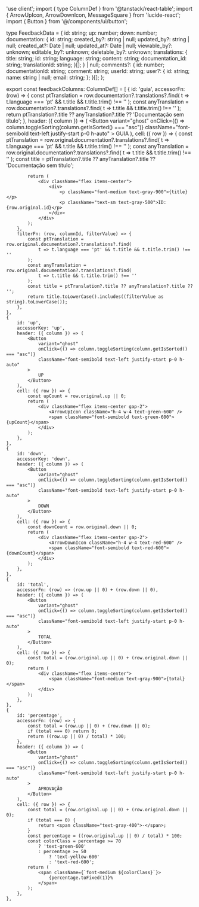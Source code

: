 'use client';
import { type ColumnDef } from '@tanstack/react-table';
import { ArrowUpIcon, ArrowDownIcon, MessageSquare } from 'lucide-react';
import { Button } from '@/components/ui/button';


type FeedbackData = {
	id: string;
	up: number;
	down: number;
	documentation: {
		id: string;
		created_by?: string | null;
		updated_by?: string | null;
		created_at?: Date | null;
		updated_at?: Date | null;
		viewable_by?: unknown;
		editable_by?: unknown;
		deletable_by?: unknown;
		translations: {
			title: string;
			id: string;
			language: string;
			content: string;
			documentation_id: string;
			translationId: string;
		}[];
	} | null;
	comments?: {
		id: number;
		documentationId: string;
		comment: string;
		userId: string;
		user?: {
			id: string;
			name: string | null;
			email: string;
		};
	}[];
};

export const feedbackColumns: ColumnDef<FeedbackData>[] = [
	{
		id: 'guia',
		accessorFn: (row) => {
			const ptTranslation = row.documentation?.translations?.find(
				t => t.language === 'pt' && t.title && t.title.trim() !== ''
			);
			const anyTranslation = row.documentation?.translations?.find(
				t => t.title && t.title.trim() !== ''
			);
			return ptTranslation?.title ?? anyTranslation?.title ?? 'Documentação sem título';
		},
		header: ({ column }) => (
			<Button
				variant="ghost"
				onClick={() => column.toggleSorting(column.getIsSorted() === "asc")}
				className="font-semibold text-left justify-start p-0 h-auto"
			>
				GUIA
			</Button>
		),
		cell: ({ row }) => {
			const ptTranslation = row.original.documentation?.translations?.find(
				t => t.language === 'pt' && t.title && t.title.trim() !== ''
			);
			const anyTranslation = row.original.documentation?.translations?.find(
				t => t.title && t.title.trim() !== ''
			);
			const title = ptTranslation?.title ?? anyTranslation?.title ?? 'Documentação sem título';
			
			return (
				<div className="flex items-center">
					<div>
						<p className="font-medium text-gray-900">{title}</p>
						<p className="text-sm text-gray-500">ID: {row.original.id}</p>
					</div>
				</div>
			);
		},
		filterFn: (row, columnId, filterValue) => {
			const ptTranslation = row.original.documentation?.translations?.find(
				t => t.language === 'pt' && t.title && t.title.trim() !== ''
			);
			const anyTranslation = row.original.documentation?.translations?.find(
				t => t.title && t.title.trim() !== ''
			);
			const title = ptTranslation?.title ?? anyTranslation?.title ?? '';
			return title.toLowerCase().includes((filterValue as string).toLowerCase());
		},
	},
	{
		id: 'up',
		accessorKey: 'up',
		header: ({ column }) => (
			<Button
				variant="ghost"
				onClick={() => column.toggleSorting(column.getIsSorted() === "asc")}
				className="font-semibold text-left justify-start p-0 h-auto"
			>
				UP
			</Button>
		),
		cell: ({ row }) => {
			const upCount = row.original.up || 0;
			return (
				<div className="flex items-center gap-2">
					<ArrowUpIcon className="h-4 w-4 text-green-600" />
					<span className="font-semibold text-green-600">{upCount}</span>
				</div>
			);
		},
	},
	{
		id: 'down',
		accessorKey: 'down',
		header: ({ column }) => (
			<Button
				variant="ghost"
				onClick={() => column.toggleSorting(column.getIsSorted() === "asc")}
				className="font-semibold text-left justify-start p-0 h-auto"
			>
				DOWN
			</Button>
		),
		cell: ({ row }) => {
			const downCount = row.original.down || 0;
			return (
				<div className="flex items-center gap-2">
					<ArrowDownIcon className="h-4 w-4 text-red-600" />
					<span className="font-semibold text-red-600">{downCount}</span>
				</div>
			);
		},
	},
	{
		id: 'total',
		accessorFn: (row) => (row.up || 0) + (row.down || 0),
		header: ({ column }) => (
			<Button
				variant="ghost"
				onClick={() => column.toggleSorting(column.getIsSorted() === "asc")}
				className="font-semibold text-left justify-start p-0 h-auto"
			>
				TOTAL
			</Button>
		),
		cell: ({ row }) => {
			const total = (row.original.up || 0) + (row.original.down || 0);
			return (
				<div className="flex items-center">
					<span className="font-medium text-gray-900">{total}</span>
				</div>
			);
		},
	},
	{
		id: 'percentage',
		accessorFn: (row) => {
			const total = (row.up || 0) + (row.down || 0);
			if (total === 0) return 0;
			return ((row.up || 0) / total) * 100;
		},
		header: ({ column }) => (
			<Button
				variant="ghost"
				onClick={() => column.toggleSorting(column.getIsSorted() === "asc")}
				className="font-semibold text-left justify-start p-0 h-auto"
			>
				APROVAÇÃO
			</Button>
		),
		cell: ({ row }) => {
			const total = (row.original.up || 0) + (row.original.down || 0);
			if (total === 0) {
				return <span className="text-gray-400">-</span>;
			}
			const percentage = ((row.original.up || 0) / total) * 100;
			const colorClass = percentage >= 70 
				? 'text-green-600' 
				: percentage >= 50 
					? 'text-yellow-600' 
					: 'text-red-600';
			return (
				<span className={`font-medium ${colorClass}`}>
					{percentage.toFixed(1)}%
				</span>
			);
		},
	},
